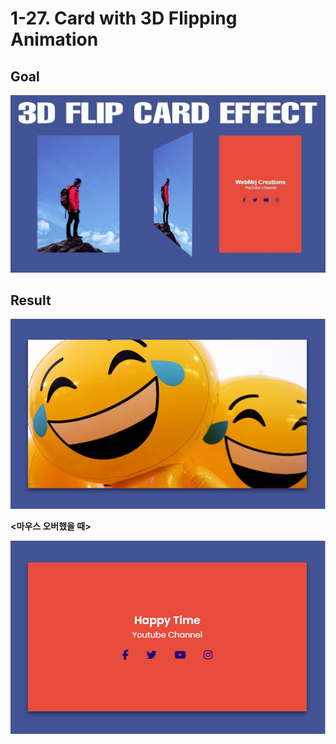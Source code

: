 # 1-27. Card with 3D Flipping Animation

## Goal

<img src="img/goal.jpg">

## Result

<img src="img/result.png">

**<마우스 오버했을 때>**

<img src="img/result2.png">
